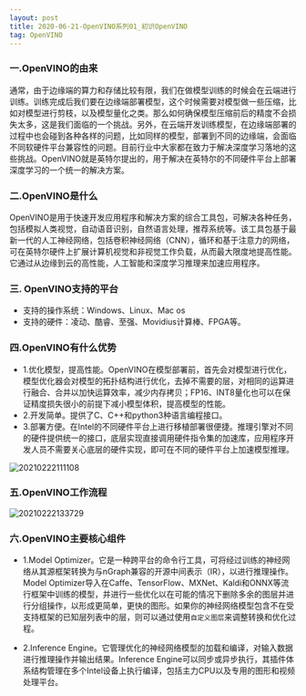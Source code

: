 ```yaml
---
layout: post
title: 2020-06-21-OpenVINO系列01_初识OpenVINO
tag: OpenVINO
---
```


### 一.OpenVINO的由来

通常，由于边缘端的算力和存储比较有限，我们在做模型训练的时候会在云端进行训练。训练完成后我们要在边缘端部署模型，这个时候需要对模型做一些压缩，比如对模型进行剪枝，以及模型量化之类。那么如何确保模型压缩前后的精度不会损失太多，这是我们面临的一个挑战。另外，在云端开发训练模型，在边缘端部署的过程中也会碰到各种各样的问题，比如同样的模型，部署到不同的边缘端，会面临不同软硬件平台兼容性的问题。目前行业中大家都在致力于解决深度学习落地的这些挑战。OpenVINO就是英特尔提出的，用于解决在英特尔的不同硬件平台上部署深度学习的一个统一的解决方案。


### 二.OpenVINO是什么

OpenVINO是用于快速开发应用程序和解决方案的综合工具包，可解决各种任务，包括模拟人类视觉，自动语音识别，自然语言处理，推荐系统等。该工具包基于最新一代的人工神经网络，包括卷积神经网络（CNN），循环和基于注意力的网络，可在英特尔硬件上扩展计算机视觉和非视觉工作负载，从而最大限度地提高性能。它通过从边缘到云的高性能，人工智能和深度学习推理来加速应用程序。

### 三. OpenVINO支持的平台
- 支持的操作系统：Windows、Linux、Mac os
- 支持的硬件：凌动、酷睿、至强、Movidius计算棒、FPGA等。

### 四.OpenVINO有什么优势

- 1.优化模型，提高性能。OpenVINO在模型部署前，首先会对模型进行优化，模型优化器会对模型的拓扑结构进行优化，去掉不需要的层，对相同的运算进行融合、合并以加快运算效率，减少内存拷贝；FP16、INT8量化也可以在保证精度损失很小的前提下减小模型体积，提高模型的性能。
- 2.开发简单。提供了C、C++和python3种语言编程接口。
- 3.部署方便。在Intel的不同硬件平台上进行移植部署很便捷。推理引擎对不同的硬件提供统一的接口，底层实现直接调用硬件指令集的加速库，应用程序开发人员不需要关心底层的硬件实现，即可在不同的硬件平台上加速模型推理。

![20210222111108](https://cdn.jsdelivr.net/gh/luckykang/picture_bed/blogs_images/20210222111108.png)

### 五.OpenVINO工作流程

![20210222133729](https://cdn.jsdelivr.net/gh/luckykang/picture_bed/blogs_images/20210222133729.png)

### 六.OpenVINO主要核心组件

- 1.Model Optimizer。它是一种跨平台的命令行工具，可将经过训练的神经网络从其源框架转换为与nGraph兼容的开源中间表示（IR），以进行推理操作。Model Optimizer导入在Caffe、TensorFlow、MXNet、Kaldi和ONNX等流行框架中训练的模型，并进行一些优化以在可能的情况下删除多余的图层并进行分组操作，以形成更简单，更快的图形。如果你的神经网络模型包含不在受支持框架的已知层列表中的层，则可以通过使用`自定义图层`来调整转换和优化过程。

- 2.Inference Engine。它管理优化的神经网络模型的加载和编译，对输入数据进行推理操作并输出结果。Inference Engine可以同步或异步执行，其插件体系结构管理在多个Intel设备上执行编译，包括主力CPU以及专用的图形和视频处理平台。